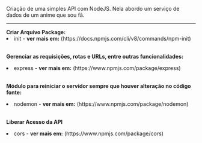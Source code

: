 Criação de uma simples API com NodeJS. Nela abordo um serviço de dados de um anime que sou fã.

<hr />
<b>Criar Arquivo Package:</b>

<li>init - <b>ver mais em:</b> (https://docs.npmjs.com/cli/v8/commands/npm-init)</li>

<br />

<b>Gerenciar as requisições, rotas e URLs, entre outras funcionalidades:</b>

<li>express - <b>ver mais em:</b> (https://www.npmjs.com/package/express)</li>

<br />

<b>Módulo para reiniciar o servidor sempre que houver alteração no código fonte:</b>

<li>nodemon - <b>ver mais em:</b> (https://www.npmjs.com/package/nodemon)</li>

<br />

<b>Liberar Acesso da API</b>

<li>cors - <b>ver mais em:</b> (https://www.npmjs.com/package/cors)</li>
